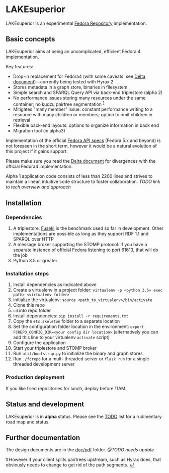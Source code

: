 # LAKEsuperior

LAKEsuperior is an experimental [Fedora Repository](http://fedorarepository.org)
implementation.

## Basic concepts

LAKEsuperior aims at being an uncomplicated, efficient Fedora 4 implementation.

Key features:

- Drop-in replacement for Fedora4 (with some caveats: see
  [Delta document](doc/notes/fcrepo4_deltas.md))—currently being tested with
  Hyrax 2
- Stores metadata in a graph store, binaries in filesystem
- Simple search and SPARQL Query API via back-end triplestore (alpha 2)
- No performance issues storing many resources under the same container; no
  [kudzu](https://www.nature.org/ourinitiatives/urgentissues/land-conservation/forests/kudzu.xml)
  pairtree segmentation <sup id="a1">[1](#f1)</sup>
- Mitigates "many member" issue: constant performance writing to a resource with
  many children or members; option to omit children in retrieval
- Flexible back-end layouts: options to organize information in back end
- Migration tool (in alpha3)

Implementation of the official [Fedora API specs](https://fedora.info/spec/)
(Fedora 5.x and beyond) is not
foreseen in the short term, however it would be a natural evolution of this
project if it gains support.

Please make sure you read the [Delta document](doc/notes/fcrepo4_deltas.md) for
divergences with the official Fedora4 implementation.

Alpha 1 application code consists of less than 2200 lines and strives to
maintain a linear, intuitive code structure to foster collaboration. *TODO link
to tech overview and approach*

## Installation

### Dependencies

1. A triplestore.
   [Fuseki](https://jena.apache.org/documentation/fuseki2/#download-fuseki)
   is the benchmark used so far in development. Other implementations are
   possible as long as they support RDF 1.1 and SPARQL over HTTP
1. A message broker supporting the STOMP protocol. If you have a separate
   instance of official Fedora listening to port 61613, that will do the job
1. Python 3.5 or greater

### Installation steps

1. Install dependencies as indicated above
1. Create a virtualenv in a project folder:
   `virtualenv -p <python 3.5+ exec path> <virtualenv folder>`
1. Initialize the virtualenv: `source <path_to_virtualenv>/bin/activate`
1. Clone this repo
1. `cd` into repo folder
1. Install dependencies: `pip install -r requirements.txt`
1. Copy the `etc.skeleton` folder to a separate location
1. Set the configuration folder location in the environment:
   `export FCREPO_CONFIG_DIR=<your config dir location>` (alternatively you can
   add this line to your virtualenv `activate` script)
1. Configure the application
1. Start your triplestore and STOMP broker
1. Run `util/bootstrap.py` to initialize the binary and graph stores
1. Run `./fcrepo` for a multi-threaded server or `flask run` for a
   single-threaded development server

### Production deployment

If you like fried repositories for lunch, deploy before 11AM.

## Status and development

LAKEsuperior is in **alpha** status. Please see the [TODO](doc/notes/TODO) list
for a rudimentary road map and status.

## Further documentation

The design documents are in the [doc/pdf](doc/pdf) folder. *@TODO needs update*

<b id="f1">1</b> However if your client splits pairtrees upstream, such as
Hyrax does, that obviously needs to change to get rid of the path
segments. [↩](#a1)

